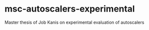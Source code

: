 # msc-autoscalers-experimental
Master thesis of Job Kanis on experimental evaluation of autoscalers
